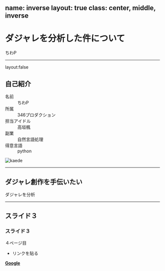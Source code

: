 name: inverse
layout: true
class: center, middle, inverse
---
# ダジャレを分析した件について
ちわP

---

layout:false
## 自己紹介
<dl>
  <dt>名前</dt>
  <dd>ちわP</dd>
  <dt>所属</dt>
  <dd>346プロダクション</dd>
  <dt>担当アイドル</dt>
  <dd>高垣楓</dd>
  <dt>副業</dt>
  <dd>自然言語処理</dd>
  <dt>得意言語</dt>
  <dd>python</dd>
<dl>
  
![kaede](https://image02.seesaawiki.jp/i/g/imascg/a1734c2bb0c60bd9-s.jpg)

---

## ダジャレ創作を手伝いたい

ダジャレを分析

---
## スライド３
### スライド３
４ページ目

* リンクを貼る

__[Google](https://www.google.co.jp/)__